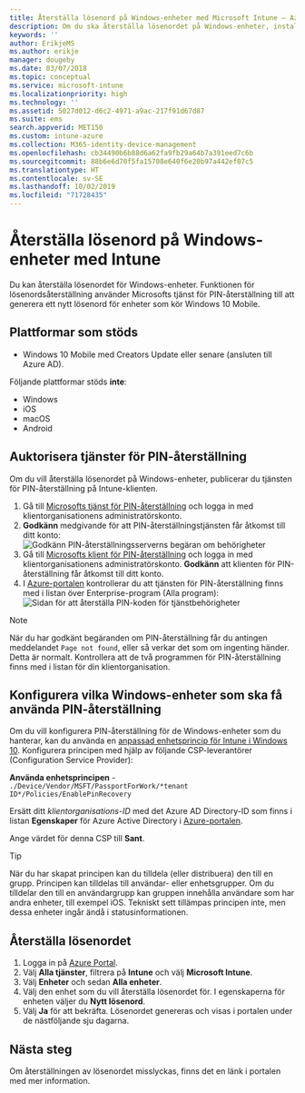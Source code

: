 ```yaml
---
title: Återställa lösenord på Windows-enheter med Microsoft Intune – Azure | Microsoft Docs
description: Om du ska återställa lösenordet på Windows-enheter, installerar du Microsofts tjänst för PIN-återställning och Microsofts klient för PIN-återställning, skapar en enhetsprincip med ditt katalog-ID för Azure Active Directory och återställer sedan lösenordet i Azure-portalen med Microsoft Intune.
keywords: ''
author: ErikjeMS
ms.author: erikje
manager: dougeby
ms.date: 03/07/2018
ms.topic: conceptual
ms.service: microsoft-intune
ms.localizationpriority: high
ms.technology: ''
ms.assetid: 5027d012-d6c2-4971-a9ac-217f91d67d87
ms.suite: ems
search.appverid: MET150
ms.custom: intune-azure
ms.collection: M365-identity-device-management
ms.openlocfilehash: cb34490b6b88d6a62fa9fb29a64b7a391eed7c6b
ms.sourcegitcommit: 88b6e6d70f5fa15708e640f6e20b97a442ef07c5
ms.translationtype: HT
ms.contentlocale: sv-SE
ms.lasthandoff: 10/02/2019
ms.locfileid: "71728435"
---
```

# <a name="reset-the-passcode-on-windows-devices-using-intune"></a>Återställa lösenord på Windows-enheter med Intune

Du kan återställa lösenordet för Windows-enheter. Funktionen för lösenordsåterställning använder Microsofts tjänst för PIN-återställning till att generera ett nytt lösenord för enheter som kör Windows 10 Mobile. 

## <a name="supported-platforms"></a>Plattformar som stöds

- Windows 10 Mobile med Creators Update eller senare (ansluten till Azure AD).

Följande plattformar stöds **inte**:
- Windows
- iOS
- macOS
- Android

## <a name="authorize-the-pin-reset-services"></a>Auktorisera tjänster för PIN-återställning

Om du vill återställa lösenordet på Windows-enheter, publicerar du tjänsten för PIN-återställning på Intune-klienten.

1. Gå till [Microsofts tjänst för PIN-återställning](https://login.windows.net/common/oauth2/authorize?response_type=code&client_id=b8456c59-1230-44c7-a4a2-99b085333e84&resource=https%3A%2F%2Fgraph.windows.net&redirect_uri=https%3A%2F%2Fcred.microsoft.com&state=e9191523-6c2f-4f1d-a4f9-c36f26f89df0&prompt=admin_consent) och logga in med klientorganisationens administratörskonto.
2. **Godkänn** medgivande för att PIN-återställningstjänsten får åtkomst till ditt konto: ![Godkänn PIN-återställningsserverns begäran om behörigheter](./media/device-windows-pin-reset/pin-reset-service-home-screen.png)
3. Gå till [Microsofts klient för PIN-återställning](https://login.windows.net/common/oauth2/authorize?response_type=code&client_id=9115dd05-fad5-4f9c-acc7-305d08b1b04e&resource=https%3A%2F%2Fcred.microsoft.com%2F&redirect_uri=ms-appx-web%3A%2F%2FMicrosoft.AAD.BrokerPlugin%2F9115dd05-fad5-4f9c-acc7-305d08b1b04e&state=6765f8c5-f4a7-4029-b667-46a6776ad611&prompt=admin_consent) och logga in med klientorganisationens administratörskonto. **Godkänn** att klienten för PIN-återställning får åtkomst till ditt konto.
4. I [Azure-portalen](https://portal.azure.com) kontrollerar du att tjänsten för PIN-återställning finns med i listan över Enterprise-program (Alla program): ![Sidan för att återställa PIN-koden för tjänstbehörigheter](./media/device-windows-pin-reset/pin-reset-service-application.png)

> [!NOTE]
> När du har godkänt begäranden om PIN-återställning får du antingen meddelandet `Page not found`, eller så verkar det som om ingenting händer. Detta är normalt. Kontrollera att de två programmen för PIN-återställning finns med i listan för din klientorganisation.

## <a name="configure-windows-devices-to-use-pin-reset"></a>Konfigurera vilka Windows-enheter som ska få använda PIN-återställning

Om du vill konfigurera PIN-återställning för de Windows-enheter som du hanterar, kan du använda en [anpassad enhetsprincip för Intune i Windows 10](../configuration/custom-settings-windows-10.md). Konfigurera principen med hjälp av följande CSP-leverantörer (Configuration Service Provider):

**Använda enhetsprincipen** - `./Device/Vendor/MSFT/PassportForWork/*tenant ID*/Policies/EnablePinRecovery`

Ersätt ditt *klientorganisations-ID* med det Azure AD Directory-ID som finns i listan **Egenskaper** för Azure Active Directory i [Azure-portalen](https://portal.azure.com).

Ange värdet för denna CSP till **Sant**.

> [!TIP]
> När du har skapat principen kan du tilldela (eller distribuera) den till en grupp. Principen kan tilldelas till användar- eller enhetsgrupper. Om du tilldelar den till en användargrupp kan gruppen innehålla användare som har andra enheter, till exempel iOS. Tekniskt sett tillämpas principen inte, men dessa enheter ingår ändå i statusinformationen.

## <a name="reset-the-passcode"></a>Återställa lösenordet

1. Logga in på [Azure Portal](https://portal.azure.com). 
2. Välj **Alla tjänster**, filtrera på **Intune** och välj **Microsoft Intune**.
3. Välj **Enheter** och sedan **Alla enheter**.
4. Välj den enhet som du vill återställa lösenordet för. I egenskaperna för enheten väljer du **Nytt lösenord**.
5. Välj **Ja** för att bekräfta. Lösenordet genereras och visas i portalen under de nästföljande sju dagarna.

## <a name="next-step"></a>Nästa steg

Om återställningen av lösenordet misslyckas, finns det en länk i portalen med mer information.
